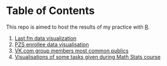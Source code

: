 # Table of Contents

This repo is aimed to host the results of my practice with [R](https://r-project.org).

1. [Last.fm data visualization](/lastfm)
2. [PZS enrollee data visualisation](/pzs-stats)
3. [VK.com group members most common publics](/vk-stats)
4. [Visualisations of some tasks given during Math Stats course](/tims)
